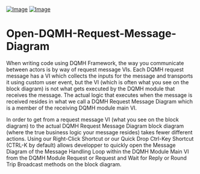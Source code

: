 [![Image](https://www.vipm.io/package/neosoft_technologies_inc_lib_open_dqmh_request_message_diagram/badge.svg?metric=installs)](https://www.vipm.io/package/neosoft_technologies_inc_lib_open_dqmh_request_message_diagram/) [![Image](https://www.vipm.io/package/neosoft_technologies_inc_lib_open_dqmh_request_message_diagram/badge.svg?metric=stars)](https://www.vipm.io/package/neosoft_technologies_inc_lib_open_dqmh_request_message_diagram/)

# Open-DQMH-Request-Message-Diagram
When writing code using DQMH Framework, the way you communicate between actors is by way of request message VIs. Each DQMH request message has a VI which collects the inputs for the message and transports it using custom user event, but the VI (which is often what you see on the block diagram) is not what gets executed by the DQMH module that receives the message. The actual logic that executes when the message is received resides in what we call a DQMH Request Message Diagram which is a member of the receiving DQMH module main VI.

In order to get from a request message VI (what you see on the block diagram) to the actual DQMH Request Message Diagram block diagram (where the true business logic your message resides) takes fewer different actions. Using our Right-Click Shortcut or our Quick Drop Ctrl-Key Shortcut (CTRL-K by default) allows developper to quickly open the Message Diagram of the Message Handling Loop within the DQMH Module Main VI from the DQMH Module Request or Request and Wait for Reply or Round Trip Broadcast methods on the block diagram.
